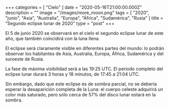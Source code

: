 +++
categories = [ "Cielo" ]
date = "2020-05-16T21:00:00.000Z"
description = ""
image = "/images/more_moon.png"
tags = [
  "2020",
  "junio",
  "Asia",
  "Australia",
  "Europa",
  "África",
  "Sudamérica",
  "Rusia"
]
title = "Segundo eclipse lunar de 2020"
type = "post"
+++


El 5 de junio 2020 se observará en el cielo el segundo eclipse lunar de este año, que también coincidirá con la luna llena.  
  
El eclipse será claramente visible en diferentes partes del mundo: lo podrán observar los habitantes de Asia, Australia, Europa, África, Sudamérica y del suroeste de Rusia.  
  
La fase de máxima visibilidad será a las 19:25 UTC. El período completo del eclipse lunar durará 3 horas y 18 minutos, de 17:45 a 21:04 UTC.  
  
Sin embargo, dado que este eclipse es de sombra parcial, no se debería esperar la desaparición completa de la Luna: el cuerpo celeste adquirirá un color más saturado, pero sólo cerca de 57% del disco lunar estará en la sombra.
